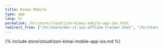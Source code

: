 ```yaml
---
title: Kimai Mobile
type: app 
lang: hr
permalink: /hr/store/cloudrizon-kimai-mobile-app-ios.html
redirect_from: ["/hr/store/hmr-it-ios-offline-tracker.html", "/hr/store/mr-it-ios-offline-tracker.html"]
---
```


{% include store/cloudrizon-kimai-mobile-app-ios.md %}
